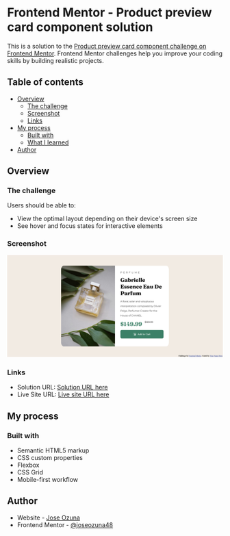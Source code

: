 # Frontend Mentor - Product preview card component solution

This is a solution to the [Product preview card component challenge on Frontend Mentor](https://www.frontendmentor.io/challenges/product-preview-card-component-GO7UmttRfa). Frontend Mentor challenges help you improve your coding skills by building realistic projects. 

## Table of contents

- [Overview](#overview)
  - [The challenge](#the-challenge)
  - [Screenshot](#screenshot)
  - [Links](#links)
- [My process](#my-process)
  - [Built with](#built-with)
  - [What I learned](#what-i-learned)
- [Author](#author)


## Overview

### The challenge

Users should be able to:

- View the optimal layout depending on their device's screen size
- See hover and focus states for interactive elements

### Screenshot

![](./images/Screenshot.png)


### Links

- Solution URL: [Solution URL here](https://your-solution-url.com)
- Live Site URL: [Live site URL here](https://joseozuna48.github.io/product-preview-card/)

## My process

### Built with

- Semantic HTML5 markup
- CSS custom properties
- Flexbox
- CSS Grid
- Mobile-first workflow


## Author

- Website - [Jose Ozuna](https://github.com/joseozuna48)
- Frontend Mentor - [@joseozuna48](https://www.frontendmentor.io/profile/joseozuna48)
